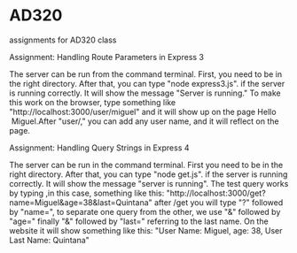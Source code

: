 # AD320
assignments for AD320 class


Assignment: Handling Route Parameters in Express 3 

The server can be run from the command terminal. First, you need to be in the right directory. After that, you can type "node express3.js". if the server is running correctly. It will show the message "Server is running." To make this work on the browser, type something like "http://localhost:3000/user/miguel" and it will show up on the page Hello  Miguel.After "user/," you can add any user name, and it will reflect on the page.



Assignment: Handling Query Strings in Express 4


The server can be run in the command terminal. First you need to be in the right directory. After that, you can type "node get.js". if the server is running correctly.
It will show the message "server is running".
The test query works by typing ,in this case,  something like this: "http://localhost:3000/get?name=Miguel&age=38&last=Quintana"
after /get you will type "?" followed by "name=", to separate one query from the other, we use "&" followed by "age=" finally "&" followed by
"last=" referring to the last name. On the website it will show something like this: "User Name: Miguel, age: 38, User Last Name: Quintana"


